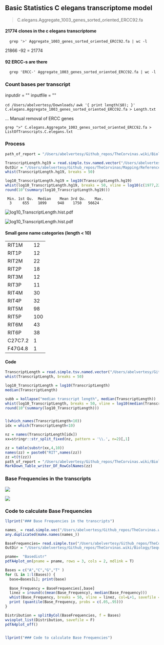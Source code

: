 ## Basic Statistics C elegans transcriptome model 
> C.elegans.Aggregate_1003_genes_sorted_oriented_ERCC92.fa

#### 21774 clones in the c elegans transcriptome 
      grep '>' Aggregate_1003_genes_sorted_oriented_ERCC92.fa | wc -l
21866 -92 = 21774

#### 92 ERCC-s are there
      grep 'ERCC-' Aggregate_1003_genes_sorted_oriented_ERCC92.fa | wc -l

### Count bases per transcript
inputdir = ""
inputfile = ""

`cd /Users/abelvertesy/Downloads/`
`awk '{ print length($0); }' C.elegans.Aggregate_1003_genes_sorted_oriented_ERCC92.fa > Length.txt`

... Manual removal of ERCC genes


`grep ">" C.elegans.Aggregate_1003_genes_sorted_oriented_ERCC92.fa > ListOfTranscripts.C.elegans.txt`

### Process

```R
path_of_report = "/Users/abelvertesy/Github_repos/TheCorvinas.wiki/Biology/Sequencing/C_elegans_reference_transcriptome_statistics/C_elegans_reference_transcriptome_statistics.md"

TranscriptLength.hg19 = read.simple.tsv.named.vector("/Users/abelvertesy/Github_repos/TheCorvinas/Mapping/Reference_Stats/hg19/TranscriptLength.hg19.tsv")
OutDir = "/Users/abelvertesy/Github_repos/TheCorvinas/Mapping/Reference_Stats/hg19/"
whist(TranscriptLength.hg19, breaks = 50)

log10_TranscriptLength.hg19 = log10(TranscriptLength.hg19)
whist(log10_TranscriptLength.hg19, breaks = 50, vline = log10(c(1977,2234)))
round(10^(summary(log10_TranscriptLength.hg19)))

```

     Min. 1st Qu.  Median    Mean 3rd Qu.    Max. 
      3     655    1099     948    1750   56624 



![log10_TranscriptLength.hist.pdf](Biology/Sequencing/C_elegans_reference_transcriptome_statistics/log10_TranscriptLength.hist.png)

![log10_TranscriptLength.hist.pdf](log10_TranscriptLength.hist.png)

####  Small gene name categories (length < 10)

| |   |
| ---| --- |
| RIT1M 	| 12  |
| RIT1P 	| 12  |
| RIT2M 	| 22  |
| RIT2P 	| 18  |
| RIT3M 	| 12  |
| RIT3P 	| 11  |
| RIT4M 	| 30  |
| RIT4P 	| 32  |
| RIT5M 	| 98  |
| RIT5P 	| 100  |
| RIT6M 	| 43  |
| RIT6P 	| 38  |
| C27C7.2 	| 1  |
| F47G4.8 	| 1  |



#### Code 

```R
TranscriptLength = read.simple.tsv.named.vector("/Users/abelvertesy/Github_repos/TheCorvinas.wiki/Biology/Sequencing/C_elegans_reference_transcriptome_statistics/Length.C_elegans.transcripts.vec")   
whist(TranscriptLength, breaks = 50)

log10_TranscriptLength = log10(TranscriptLength)
median(TranscriptLength)

subb = kollapse("median transcript length", median(TranscriptLength))
whist(log10_TranscriptLength, breaks = 50, vline = log10(median(TranscriptLength)), sub=subb)
round(10^(summary(log10_TranscriptLength)))


l(which_names(TranscriptLength<10))
idx = which(TranscriptLength<10)

nz = names(TranscriptLength[idx])
xx=stringr::str_split_fixed(nz, pattern = '\\.', n=2)[,1]

zz = table(substr(xx,4,10))
names(zz) = paste0("RIT",names(zz))
zz =t(t(zz))
path_of_report = "/Users/abelvertesy/Github_repos/TheCorvinas.wiki/Biology/Sequencing/C_elegans_reference_transcriptome_statistics/C_elegans_reference_transcriptome_statistics.md"
MarkDown_Table_writer_DF_RowColNames(zz)

```


### Base Frequencies in the transcripts

![](Biology/Sequencing/C_elegans_reference_transcriptome_statistics/Basedistr.png)

![](Basedistr.png)



### Code to calculate Base Frequencies

```R
llprint("### Base Frequencies in the transcripts")

names_ = read.simple.vec("/Users/abelvertesy/Github_repos/TheCorvinas.wiki/Biology/Sequencing/C_elegans_reference_transcriptome_statistics/ListOfTranscripts.C.elegans.vec")
any.duplicated(make.names(names_))

BaseFrequencies= read.simple.tsv("/Users/abelvertesy/Github_repos/TheCorvinas.wiki/Biology/Sequencing/C_elegans_reference_transcriptome_statistics/BaseFrequencies.C.elegans.tsv")
OutDir = "/Users/abelvertesy/Github_repos/TheCorvinas.wiki/Biology/Sequencing/C_elegans_reference_transcriptome_statistics/"

pname=  "Basedistr"
pdfA4plot_on(pname = pname, rows = 3, cols = 2, mdlink = T)

Bases = c("A","C","G","T" )
for (L in 1:l(Bases)) {
  base=Bases[L]; print(base)
  
  Base_Frequency = BaseFrequencies[,base]
  linez = iround(c(mean(Base_Frequency), median(Base_Frequency)))
  whist(Base_Frequency, breaks = 50, vline = linez, col=L+1, savefile = F, main = base)
  print (quantile(Base_Frequency, probs = c(.05,.95)))
}

Distribution = splitByCol(BaseFrequencies, f = Bases)
wvioplot_list(Distribution, savefile = F)
pdfA4plot_off()


llprint("### Code to calculate Base Frequencies")


```
